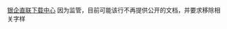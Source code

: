 [银企直联下载中心](https://enterprise.bank.ecitic.com/corporbank/corporbankInfoCenter/downloadCenter/downloadCenter.html)
因为监管，目前可能该行不再提供公开的文档，并要求移除相关字样
